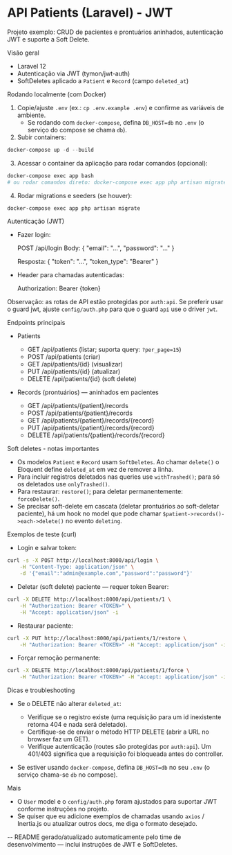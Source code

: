 # API Patients (Laravel) - JWT
Projeto exemplo: CRUD de pacientes e prontuários aninhados, autenticação JWT e suporte a Soft Delete.

Visão geral
- Laravel 12
- Autenticação via JWT (tymon/jwt-auth)
- SoftDeletes aplicado a `Patient` e `Record` (campo `deleted_at`)

Rodando localmente (com Docker)
1. Copie/ajuste `.env` (ex.: `cp .env.example .env`) e confirme as variáveis de ambiente.
	 - Se rodando com `docker-compose`, defina `DB_HOST=db` no `.env` (o serviço do compose se chama `db`).
2. Subir containers:

```powershell
docker-compose up -d --build
```

3. Acessar o container da aplicação para rodar comandos (opcional):

```powershell
docker-compose exec app bash
# ou rodar comandos direto: docker-compose exec app php artisan migrate
```

4. Rodar migrations e seeders (se houver):

```powershell
docker-compose exec app php artisan migrate
```

Autenticação (JWT)
- Fazer login:

	POST /api/login
	Body: { "email": "...", "password": "..." }

	Resposta: { "token": "...", "token_type": "Bearer" }

- Header para chamadas autenticadas:

	Authorization: Bearer {token}

Observação: as rotas de API estão protegidas por `auth:api`. Se preferir usar o guard jwt, ajuste `config/auth.php` para que o guard `api` use o driver `jwt`.

Endpoints principais
- Patients
	- GET    /api/patients                  (listar; suporta query: `?per_page=15`)
	- POST   /api/patients                  (criar)
	- GET    /api/patients/{id}             (visualizar)
	- PUT    /api/patients/{id}             (atualizar)
	- DELETE /api/patients/{id}             (soft delete)

- Records (prontuários) — aninhados em pacientes
	- GET    /api/patients/{patient}/records
	- POST   /api/patients/{patient}/records
	- GET    /api/patients/{patient}/records/{record}
	- PUT    /api/patients/{patient}/records/{record}
	- DELETE /api/patients/{patient}/records/{record}

Soft deletes - notas importantes
- Os modelos `Patient` e `Record` usam `SoftDeletes`. Ao chamar `delete()` o Eloquent define `deleted_at` em vez de remover a linha.
- Para incluir registros deletados nas queries use `withTrashed()`; para só os deletados use `onlyTrashed()`.
- Para restaurar: `restore()`; para deletar permanentemente: `forceDelete()`.
- Se precisar soft-delete em cascata (deletar prontuários ao soft-deletar paciente), há um hook no model que pode chamar `$patient->records()->each->delete()` no evento `deleting`.

Exemplos de teste (curl)
- Login e salvar token:

```bash
curl -s -X POST http://localhost:8000/api/login \
	-H "Content-Type: application/json" \
	-d '{"email":"admin@example.com","password":"password"}'
```

- Deletar (soft delete) paciente — requer token Bearer:

```bash
curl -X DELETE http://localhost:8000/api/patients/1 \
	-H "Authorization: Bearer <TOKEN>" \
	-H "Accept: application/json" -i
```

- Restaurar paciente:

```bash
curl -X PUT http://localhost:8000/api/patients/1/restore \
	-H "Authorization: Bearer <TOKEN>" -H "Accept: application/json" -i
```

- Forçar remoção permanente:

```bash
curl -X DELETE http://localhost:8000/api/patients/1/force \
	-H "Authorization: Bearer <TOKEN>" -H "Accept: application/json" -i
```

Dicas e troubleshooting
- Se o DELETE não alterar `deleted_at`:
	- Verifique se o registro existe (uma requisição para um id inexistente retorna 404 e nada será deletado).
	- Certifique-se de enviar o método HTTP DELETE (abrir a URL no browser faz um GET).
	- Verifique autenticação (routes são protegidas por `auth:api`). Um 401/403 significa que a requisição foi bloqueada antes do controller.

- Se estiver usando `docker-compose`, defina `DB_HOST=db` no seu `.env` (o serviço chama-se `db` no compose).

Mais
- O `User` model e o `config/auth.php` foram ajustados para suportar JWT conforme instruções no projeto.
- Se quiser que eu adicione exemplos de chamadas usando `axios` / Inertia.js ou atualizar outros docs, me diga o formato desejado.

--
README gerado/atualizado automaticamente pelo time de desenvolvimento — inclui instruções de JWT e SoftDeletes.
